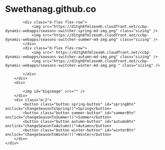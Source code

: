 # Swethanag.github.co
<!DOCTYPE html>
<html>

<head>
    <link rel="stylesheet" href="https://stackpath.bootstrapcdn.com/bootstrap/4.5.2/css/bootstrap.min.css" integrity="sha384-JcKb8q3iqJ61gNV9KGb8thSsNjpSL0n8PARn9HuZOnIxN0hoP+VmmDGMN5t9UJ0Z" crossorigin="anonymous" />
    <script src="https://code.jquery.com/jquery-3.5.1.slim.min.js" integrity="sha384-DfXdz2htPH0lsSSs5nCTpuj/zy4C+OGpamoFVy38MVBnE+IbbVYUew+OrCXaRkfj" crossorigin="anonymous"></script>
    <script src="https://cdn.jsdelivr.net/npm/popper.js@1.16.1/dist/umd/popper.min.js" integrity="sha384-9/reFTGAW83EW2RDu2S0VKaIzap3H66lZH81PoYlFhbGU+6BZp6G7niu735Sk7lN" crossorigin="anonymous"></script>
    <script src="https://stackpath.bootstrapcdn.com/bootstrap/4.5.2/js/bootstrap.min.js" integrity="sha384-B4gt1jrGC7Jh4AgTPSdUtOBvfO8shuf57BaghqFfPlYxofvL8/KUEfYiJOMMV+rV" crossorigin="anonymous"></script>
</head>

<body>
    <div>
        <div>

            <div class="d-flex flex-row">
                <img src="https://d1tgh8fmlzexmh.cloudfront.net/ccbp-dynamic-webapps/seasons-switcher-spring-md-img.png" class="sizing" />
                <img src="https://d1tgh8fmlzexmh.cloudfront.net/ccbp-dynamic-webapps/seasons-switcher-summer-md-img.png" class="sizing" />
            </div>
            <div class="d-flex flex-row">
                <img src=" https://d1tgh8fmlzexmh.cloudfront.net/ccbp-dynamic-webapps/seasons-switcher-autumn-md-img.png" class="sizing" />
                <img src="https://d1tgh8fmlzexmh.cloudfront.net/ccbp-dynamic-webapps/seasons-switcher-winter-md-img.png " class="sizing" />

            </div>
        </div>
        <div>

            <img id="bigimage" src="" />
        </div>
        <div class="m-2">
            <button class="button spring-button" id="springBtn" onclick="changeSeasonToSpring()">Spring</button>
            <button class="button summer-button" id="summerBtn" onclick="changeSeasonToSummer()">Summer</button>
            <button class="button autumn-button" id="autumnBtn" onclick="changeSeasonToAutumn()">Autumn</button>
            <button class="button winter-button" id="winterBtn" onclick="changeSeasonToWinter()">Winter</button>
        </div>
    </div>
</body>

</html>
